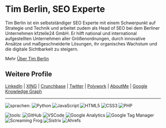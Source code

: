 <h1>Tim Berlin, SEO Experte</h1>

<p>Tim Berlin ist ein selbstständiger SEO Experte mit einem Schwerpunkt auf Strategie und Technik und arbeitet zudem als Head of SEO bei dem Berliner Unternehmen kfzteile24 GmbH. Er hilft national und international aufgestellten Unternehmen aller Größenordnungen, durch innovative Ansätze und maßgeschneiderte Lösungen, ihr organisches Wachstum und die digitale Sichtbarkeit zu steigern.</p>

Mehr <a href="https://timberlin.de/ueber-mich/" target="_blank" rel="noopener" style="">Über Tim Berlin</a>

<h2>Weitere Profile</h2>
<div class="textblock"><p><a href="https://de.linkedin.com/in/timberlin" target="_blank" rel="noopener" style="">LinkedIn</a> | <a href="https://www.xing.com/profile/Tim_Berlin" target="_blank" rel="noopener" style="">XING</a> | <a href="https://www.crunchbase.com/person/tim-berlin" target="_blank" rel="noopener" style="">Crunchbase</a> | <a href="https://twitter.com/tb_berlin" target="_blank" rel="noopener" style="">Twitter</a> | <a href="https://www.polywork.com/tim_berlin" target="_blank" rel="noopener" style="">Polywork</a> | <a href="https://about.me/timberlin" target="_blank" rel="noopener" style="">AboutMe</a> | <a href="https://www.google.com/search?kgmid=/g/11kpr0db52" target="_blank" rel="noopener" style="">Google Knowledge Graph</a></p>
</div>

***


![sprachen:](https://img.shields.io/badge/sprachen%3A-111111?style=flat-square&labelColor=111111&color=111111)
![Python](https://img.shields.io/badge/-Python-2C3E50?style=flat-square&logo=python&logoColor=7f8c8d&labelColor=34495e&color=34495e)
![JavaScript](https://img.shields.io/badge/-JavaScript-2C3E50?style=flat-square&logo=javascript&logoColor=7f8c8d&labelColor=34495e&color=34495e)
![HTML5](https://img.shields.io/badge/-HTML5-2C3E50?style=flat-square&logo=html5&logoColor=7f8c8d&labelColor=34495e&color=34495e)
![CSS3](https://img.shields.io/badge/-CSS3-2C3E50?style=flat-square&logo=css3&logoColor=7f8c8d&labelColor=34495e&color=34495e)
![PHP](https://img.shields.io/badge/-PHP-2C3E50?style=flat-square&logo=php&logoColor=7f8c8d&labelColor=34495e&color=34495e)

![tools:](https://img.shields.io/badge/tools%3A-111111?style=flat-square&labelColor=111111&color=111111)
![GitHub](https://img.shields.io/badge/GitHub-2C3E50?style=flat-square&logo=github&logoColor=7f8c8d&color=2C3E50)
![VSCode](https://img.shields.io/badge/VSCode-2C3E50?style=flat-square&logo=visual-studio-code&logoColor=7f8c8d&color=2C3E50)
![Google Analytics](https://img.shields.io/badge/GoogleAnalytics-2C3E50?style=flat-square&logo=google-analytics&logoColor=7f8c8d&color=2C3E50)
![Google Tag Manager](https://img.shields.io/badge/GoogleTagManager-2C3E50?style=flat-square&logo=google-tag-manager&logoColor=7f8c8d&color=2C3E50)
![Screaming Frog](https://img.shields.io/badge/ScreamingFrog-2C3E50?style=flat-square&color=2C3E50)
![Sistrix](https://img.shields.io/badge/Sistrix-2C3E50?style=flat-square&color=2C3E50)
![Ahrefs](https://img.shields.io/badge/Ahrefs-2C3E50?style=flat-square&color=2C3E50)
